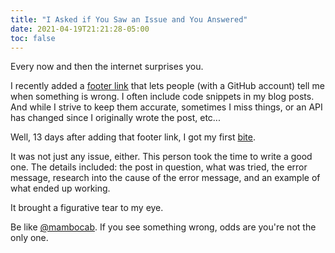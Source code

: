 ```yaml
---
title: "I Asked if You Saw an Issue and You Answered"
date: 2021-04-19T21:21:28-05:00
toc: false
---
```


Every now and then the internet surprises you.

<!--more-->

I recently added a [footer link](https://github.com/zwbetz-gh/zwbetz/blob/971cfdf4c0daa92ba86033082fd86f7c96246c0c/config.yaml#L57) that lets people (with a GitHub account) tell me when something is wrong. I often include code snippets in my blog posts. And while I strive to keep them accurate, sometimes I miss things, or an API has changed since I originally wrote the post, etc...

Well, 13 days after adding that footer link, I got my first [bite](https://github.com/zwbetz-gh/zwbetz/issues/3).

It was not just any issue, either. This person took the time to write a good one. The details included: the post in question, what was tried, the error message, research into the cause of the error message, and an example of what ended up working.

It brought a figurative tear to my eye.

Be like [@mambocab](https://github.com/mambocab). If you see something wrong, odds are you're not the only one.
